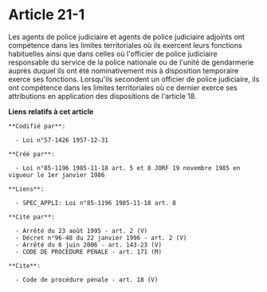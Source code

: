 # Article 21-1

Les agents de police judiciaire et agents de police judiciaire adjoints ont compétence dans les limites territoriales où ils
exercent leurs fonctions habituelles ainsi que dans celles où l'officier de police judiciaire responsable du service de la
police nationale ou de l'unité de gendarmerie auprès duquel ils ont été nominativement mis à disposition temporaire exerce
ses fonctions. Lorsqu'ils secondent un officier de police judiciaire, ils ont compétence dans les limites territoriales où ce
dernier exerce ses attributions en application des dispositions de l'article 18.

**Liens relatifs à cet article**

	**Codifié par**:

	  - Loi n°57-1426 1957-12-31

	**Créé par**:

	  - Loi n°85-1196 1985-11-18 art. 5 et 8 JORF 19 novembre 1985 en vigueur le 1er janvier 1986

	**Liens**:

	  - SPEC_APPLI: Loi n°85-1196 1985-11-18 art. 8

	**Cité par**:

	  - Arrêté du 23 août 1995 - art. 2 (V)
	  - Décret n°96-48 du 22 janvier 1996 - art. 2 (V)
	  - Arrêté du 6 juin 2006 - art. 143-23 (V)
	  - CODE DE PROCEDURE PENALE - art. 171 (M)

	**Cite**:

	  - Code de procédure pénale - art. 18 (V)

